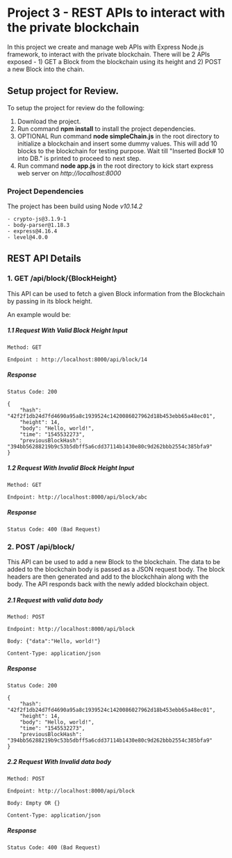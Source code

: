 # Project 3 - REST APIs to interact with the private blockchain

In this project we create and manage web APIs with Express Node.js framework, to interact with the private blockchain. There will be 2 APIs exposed - 1) GET a Block from the blockchain using its height and 2) POST a new Block into the chain.

## Setup project for Review.

To setup the project for review do the following:
1. Download the project.
2. Run command __npm install__ to install the project dependencies.
3. OPTIONAL Run command __node simpleChain.js__ in the root directory to initialize a blockchain and insert some dummy values. This will add 10 blocks to the blockchain for testing purpose. Wait till "Inserted Bock# 10 into DB." is printed to proceed to next step.
4. Run command __node app.js__ in the root directory to kick start express web server on *http://localhost:8000*


### Project Dependencies

The project has been build using Node *v10.14.2*  
```
- crypto-js@3.1.9-1
- body-parser@1.18.3
- express@4.16.4
- level@4.0.0
```

## REST API Details

### 1. GET /api/block/{BlockHeight}

This API can be used to fetch a given Block information from the Blockchain by passing in its block height. 

An example would be:

##### 1.1 Request With Valid Block Height Input
```
Method: GET

Endpoint : http://localhost:8000/api/block/14 

```

##### Response
```
Status Code: 200

{
    "hash": "42f2f1db24d7fd4690a95a8c1939524c1420086027962d18b453ebb65a48ec01",
    "height": 14,
    "body": "Hello, world!",
    "time": "1545532273",
    "previousBlockHash": "394bb56288219b9c53b5dbff5a6cdd37114b1430e80c9d262bbb2554c385bfa9"
}
```

##### 1.2 Request With Invalid Block Height Input
```
Method: GET

Endpoint: http://localhost:8000/api/block/abc 

```

##### Response
```
Status Code: 400 (Bad Request)
```

### 2. POST /api/block/

This API can be used to add a new Block to the blockchain. The data to be added to the blockchain body is passed as a JSON request body. The block headers are then generated and add to the blockchhain along with the body. The API responds back with the newly added blockchain object. 

##### 2.1 Request with valid data body
```
Method: POST

Endpoint: http://localhost:8000/api/block

Body: {"data":"Hello, world!"}

Content-Type: application/json
```


##### Response
```
Status Code: 200

{
    "hash": "42f2f1db24d7fd4690a95a8c1939524c1420086027962d18b453ebb65a48ec01",
    "height": 14,
    "body": "Hello, world!",
    "time": "1545532273",
    "previousBlockHash": "394bb56288219b9c53b5dbff5a6cdd37114b1430e80c9d262bbb2554c385bfa9"
}
```

##### 2.2 Request With Invalid data body
```
Method: POST

Endpoint: http://localhost:8000/api/block

Body: Empty OR {}

Content-Type: application/json

```

##### Response
```
Status Code: 400 (Bad Request)
```
